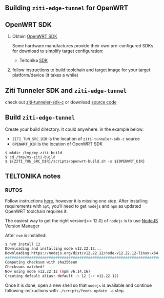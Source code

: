 Building `ziti-edge-tunnel` for OpenWRT
---------------------------------------

## OpenWRT SDK
1. Obtain [OpenWRT SDK](https://openwrt.org/docs/guide-developer/start)
   
   Some hardware manufactures provide their own pre-configured SDKs for download to simplify
   target configuration:
    * Teltonika [SDK](https://wiki.teltonika-networks.com/view/Software_Development_Kit)

2. follow instructions to build toolchain and target image for your target platform/device (it takes a while)

## Ziti Tunneler SDK and `ziti-edge-tunnel`
check out [ziti-tunneler-sdk-c](https://github.com/openziti/ziti-tunnel-sdk-c.git) or 
download [source code](https://github.com/openziti/ziti-tunnel-sdk-c/releases)

## Build `ziti-edge-tunnel`
Create your build directory. It could anywhere.
in the example below:
* `ZITI_TUN_SRC_DIR` is the location of `ziti-tunneler-sdk-c` source
* `OPENWRT_DIR` is the location of OpenWRT SDK

```shell
$ mkdir /tmp/my-ziti-build
$ cd /tmp/my-ziti-build
$ ${ZITI_TUN_SRC_DIR}/scripts/openwrt-build.sh -s ${OPENWRT_DIR}
```

## TELTONIKA notes

### RUTOS

Follow instructions [here](https://wiki.teltonika-networks.com/view/RUTOS_Software_Development_Kit_instructions), 
however it is missing one step. After installing requirements with `apt`, you'll need to get `nodejs` and `npm` as updated
OpenWRT toolchain requires it.

The easiest way to get the right version(>= 12.0) of `nodejs` is to use [NodeJS Version Manager](https://github.com/nvm-sh/nvm)

After `nvm` is installed:
```bash
$ nvm install 12
Downloading and installing node v12.22.12...
Downloading https://nodejs.org/dist/v12.22.12/node-v12.22.12-linux-x64.tar.xz...
############################################################################################################################################################################## 100.0%
Computing checksum with sha256sum
Checksums matched!
Now using node v12.22.12 (npm v6.14.16)
Creating default alias: default -> 12 (-> v12.22.12)
```

Once it is done, open a new shell so that `nodejs` is available and continue following instructions with `./scripts/feeds update -a` step.